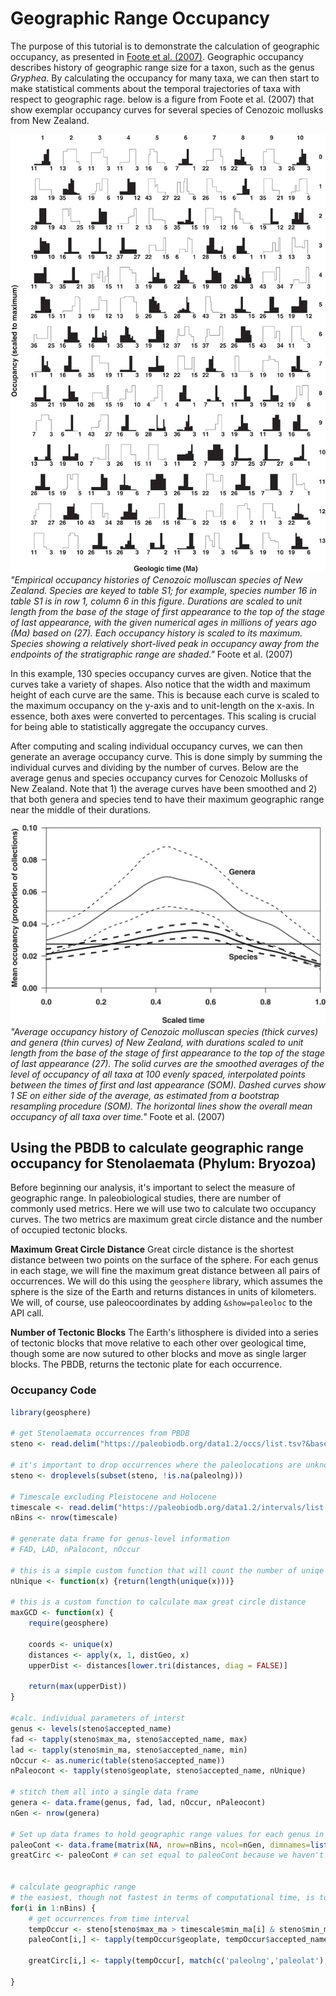 # Geographic Range Occupancy
The purpose of this tutorial is to demonstrate the calculation of geographic occupancy, as presented in [Foote et al. (2007)](http://doi.org/10.1126/science.1146303). Geographic occupancy describes history of geographic range size for a taxon, such as the genus *Gryphea*. By calculating the occupancy for many taxa, we can then start to make statistical comments about the temporal trajectories of taxa with respect to geographic rage. below is a figure from Foote et al. (2007) that show exemplar occupancy curves for several species of Cenozoic mollusks from New Zealand.

![Fig 1 Foote *et al.* (2007)](Foote07Fig1.jpg)
*"Empirical occupancy histories of Cenozoic molluscan species of New Zealand. Species are keyed to table S1; for example, species number 16 in table S1 is in row 1, column 6 in this figure. Durations are scaled to unit length from the base of the stage of first appearance to the top of the stage of last appearance, with the given numerical ages in millions of years ago (Ma) based on (27). Each occupancy history is scaled to its maximum. Species showing a relatively short-lived peak in occupancy away from the endpoints of the stratigraphic range are shaded."* Foote et al. (2007)

In this example, 130 species occupancy curves are given. Notice that the curves take a variety of shapes. Also notice that the width and maximum height of each curve are the same. This is because each curve is scaled to the maximum occupancy on the y-axis and to unit-length on the x-axis. In essence, both axes were converted to percentages. This scaling is crucial for being able to statistically aggregate the occupancy curves. 

After computing and scaling individual occupancy curves, we can then generate an average occupancy curve. This is done simply by summing the individual curves and dividing by the number of curves. Below are the average genus and species occupancy curves for Cenozoic Mollusks of New Zealand. Note that 1) the average curves have been smoothed and 2) that both genera and species tend to have their maximum geographic range near the middle of their durations.

![Fig 2 Foote *et al.* (2007)](Foote07Fig2.jpg)
*"Average occupancy history of Cenozoic molluscan species (thick curves) and genera (thin curves) of New Zealand, with durations scaled to unit length from the base of the stage of first appearance to the top of the stage of last appearance (27). The solid curves are the smoothed averages of the level of occupancy of all taxa at 100 evenly spaced, interpolated points between the times of first and last appearance (SOM). Dashed curves show 1 SE on either side of the average, as estimated from a bootstrap resampling procedure (SOM). The horizontal lines show the overall mean occupancy of all taxa over time."* Foote et al. (2007)


## Using the PBDB to calculate geographic range occupancy for Stenolaemata (Phylum: Bryozoa)

Before beginning our analysis, it's important to select the measure of geographic range. In paleobiological studies, there are number of commonly used metrics. Here we will use two to calculate two occupancy curves. The two metrics are maximum great circle distance and the number of occupied tectonic blocks.

**Maximum Great Circle Distance** Great circle distance is the shortest distance between two points on the surface of the sphere. For each genus in each stage, we will fine the maximum great distance between all pairs of occurrences. We will do this using the ``geosphere`` library, which assumes the sphere is the size of the Earth and returns distances in units of kilometers. We will, of course, use paleocoordinates by adding ``&show=paleoloc`` to the API call. 

**Number of Tectonic Blocks** The Earth's lithosphere is divided into a series of tectonic blocks that move relative to each other over geological time, though some are now sutured to other blocks and move as single larger blocks. The PBDB, returns the tectonic plate for each occurrence.

### Occupancy Code

```` r
library(geosphere)

# get Stenolaemata occurrences from PBDB
steno <- read.delim("https://paleobiodb.org/data1.2/occs/list.tsv?&base_name=Stenolaemata&idreso=lump_genus&show=class,paleoloc")

# it's important to drop occurrences where the paleolocations are unknown
steno <- droplevels(subset(steno, !is.na(paleolng)))

# Timescale excluding Pleistocene and Holocene
timescale <- read.delim("https://paleobiodb.org/data1.2/intervals/list.tsv?scale_level=5&min_ma=2.588")
nBins <- nrow(timescale)

# generate data frame for genus-level information
# FAD, LAD, nPalocont, nOccur 

# this is a simple custom function that will count the number of uniqe values in a vector
nUnique <- function(x) {return(length(unique(x)))}

# this is a custom function to calculate max great circle distance
maxGCD <- function(x) {
	require(geosphere)
	
	coords <- unique(x)
	distances <- apply(x, 1, distGeo, x)
	upperDist <- distances[lower.tri(distances, diag = FALSE)]
	
	return(max(upperDist))
}

#calc. individual parameters of interst
genus <- levels(steno$accepted_name)
fad <- tapply(steno$max_ma, steno$accepted_name, max)
lad <- tapply(steno$min_ma, steno$accepted_name, min)
nOccur <- as.numeric(table(steno$accepted_name))
nPaleocont <- tapply(steno$geoplate, steno$accepted_name, nUnique)

# stitch them all into a single data frame
genera <- data.frame(genus, fad, lad, nOccur, nPaleocont)
nGen <- nrow(genera)

# Set up data frames to hold geographic range values for each genus in each Phanerozoic stage
paleoCont <- data.frame(matrix(NA, nrow=nBins, ncol=nGen, dimnames=list(timescale$interval_name, genera$genus)))
greatCirc <- paleoCont # can set equal to paleoCont because we haven't filled in any values yet.


# calculate geographic range 
# the easiest, though not fastest in terms of computational time, is to set up a loop though each time interval, the use apply functions to calculate geographic ranges
for(i in 1:nBins) {
	# get occurrences from time interval
	tempOccur <- steno[steno$max_ma > timescale$min_ma[i] & steno$min_ma < timescale$max_ma[i],]
	paleoCont[i,] <- tapply(tempOccur$geoplate, tempOccur$accepted_name, nUnique)
	
	greatCirc[i,] <- tapply(tempOccur[, match(c('paleolng','paleolat'), colnames(tempOccur))], tempOccur$accepted_name, maxGCD)
	
}



````